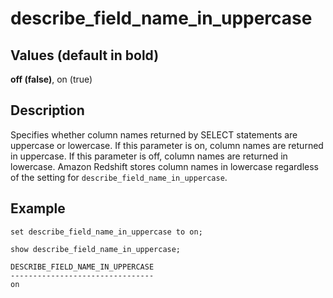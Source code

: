 # describe\_field\_name\_in\_uppercase<a name="r_describe_field_name_in_uppercase"></a>

## Values \(default in bold\)<a name="r_describe_field_name_in_uppercase-values"></a>

**off \(false\)**, on \(true\)

## Description<a name="description"></a>

Specifies whether column names returned by SELECT statements are uppercase or lowercase\. If this parameter is on, column names are returned in uppercase\. If this parameter is off, column names are returned in lowercase\. Amazon Redshift stores column names in lowercase regardless of the setting for `describe_field_name_in_uppercase`\.

## Example<a name="example"></a>

```
set describe_field_name_in_uppercase to on;
            
show describe_field_name_in_uppercase;

DESCRIBE_FIELD_NAME_IN_UPPERCASE
--------------------------------
on
```